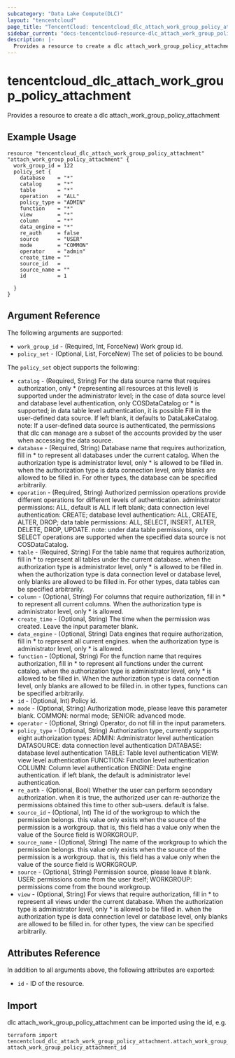 ```yaml
---
subcategory: "Data Lake Compute(DLC)"
layout: "tencentcloud"
page_title: "TencentCloud: tencentcloud_dlc_attach_work_group_policy_attachment"
sidebar_current: "docs-tencentcloud-resource-dlc_attach_work_group_policy_attachment"
description: |-
  Provides a resource to create a dlc attach_work_group_policy_attachment
---
```


# tencentcloud_dlc_attach_work_group_policy_attachment

Provides a resource to create a dlc attach_work_group_policy_attachment

## Example Usage

```hcl
resource "tencentcloud_dlc_attach_work_group_policy_attachment" "attach_work_group_policy_attachment" {
  work_group_id = 122
  policy_set {
    database    = "*"
    catalog     = "*"
    table       = "*"
    operation   = "ALL"
    policy_type = "ADMIN"
    function    = "*"
    view        = "*"
    column      = "*"
    data_engine = "*"
    re_auth     = false
    source      = "USER"
    mode        = "COMMON"
    operator    = "admin"
    create_time = ""
    source_id   =
    source_name = ""
    id          = 1

  }
}
```

## Argument Reference

The following arguments are supported:

* `work_group_id` - (Required, Int, ForceNew) Work group id.
* `policy_set` - (Optional, List, ForceNew) The set of policies to be bound.

The `policy_set` object supports the following:

* `catalog` - (Required, String) For the data source name that requires authorization, only * (representing all resources at this level) is supported under the administrator level; in the case of data source level and database level authentication, only COSDataCatalog or * is supported; in data table level authentication, it is possible Fill in the user-defined data source. If left blank, it defaults to DataLakeCatalog. note: If a user-defined data source is authenticated, the permissions that dlc can manage are a subset of the accounts provided by the user when accessing the data source.
* `database` - (Required, String) Database name that requires authorization, fill in * to represent all databases under the current catalog. When the authorization type is administrator level, only * is allowed to be filled in. when the authorization type is data connection level, only blanks are allowed to be filled in. For other types, the database can be specified arbitrarily.
* `operation` - (Required, String) Authorized permission operations provide different operations for different levels of authentication. administrator permissions: ALL, default is ALL if left blank; data connection level authentication: CREATE; database level authentication: ALL, CREATE, ALTER, DROP; data table permissions: ALL, SELECT, INSERT, ALTER, DELETE, DROP, UPDATE. note: under data table permissions, only SELECT operations are supported when the specified data source is not COSDataCatalog.
* `table` - (Required, String) For the table name that requires authorization, fill in * to represent all tables under the current database. when the authorization type is administrator level, only * is allowed to be filled in. when the authorization type is data connection level or database level, only blanks are allowed to be filled in. For other types, data tables can be specified arbitrarily.
* `column` - (Optional, String) For columns that require authorization, fill in * to represent all current columns. When the authorization type is administrator level, only * is allowed.
* `create_time` - (Optional, String) The time when the permission was created. Leave the input parameter blank.
* `data_engine` - (Optional, String) Data engines that require authorization, fill in * to represent all current engines. when the authorization type is administrator level, only * is allowed.
* `function` - (Optional, String) For the function name that requires authorization, fill in * to represent all functions under the current catalog. when the authorization type is administrator level, only * is allowed to be filled in. When the authorization type is data connection level, only blanks are allowed to be filled in. in other types, functions can be specified arbitrarily.
* `id` - (Optional, Int) Policy id.
* `mode` - (Optional, String) Authorization mode, please leave this parameter blank. COMMON: normal mode; SENIOR: advanced mode.
* `operator` - (Optional, String) Operator, do not fill in the input parameters.
* `policy_type` - (Optional, String) Authorization type, currently supports eight authorization types: ADMIN: Administrator level authentication DATASOURCE: data connection level authentication DATABASE: database level authentication TABLE: Table level authentication VIEW: view level authentication FUNCTION: Function level authentication COLUMN: Column level authentication ENGINE: Data engine authentication. if left blank, the default is administrator level authentication.
* `re_auth` - (Optional, Bool) Whether the user can perform secondary authorization. when it is true, the authorized user can re-authorize the permissions obtained this time to other sub-users. default is false.
* `source_id` - (Optional, Int) The id of the workgroup to which the permission belongs. this value only exists when the source of the permission is a workgroup. that is, this field has a value only when the value of the Source field is WORKGROUP.
* `source_name` - (Optional, String) The name of the workgroup to which the permission belongs. this value only exists when the source of the permission is a workgroup. that is, this field has a value only when the value of the source field is WORKGROUP.
* `source` - (Optional, String) Permission source, please leave it blank. USER: permissions come from the user itself; WORKGROUP: permissions come from the bound workgroup.
* `view` - (Optional, String) For views that require authorization, fill in * to represent all views under the current database. When the authorization type is administrator level, only * is allowed to be filled in. when the authorization type is data connection level or database level, only blanks are allowed to be filled in. for other types, the view can be specified arbitrarily.

## Attributes Reference

In addition to all arguments above, the following attributes are exported:

* `id` - ID of the resource.



## Import

dlc attach_work_group_policy_attachment can be imported using the id, e.g.

```
terraform import tencentcloud_dlc_attach_work_group_policy_attachment.attach_work_group_policy_attachment attach_work_group_policy_attachment_id
```

